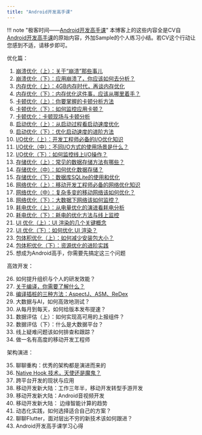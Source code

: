 ```yaml
---
title: "Android开发高手课"
---
```


!!! note "极客时间——[Android开发高手课](https://time.geekbang.org/column/intro/142)"
    本博客上的这些内容全是CV自[Android开发高手课](https://time.geekbang.org/column/intro/142)的原始内容，外加Sample的个人练习小结。若CV这个行动让您感到不适，请移步即可。  

优化篇：

1. [崩溃优化（上）：关于“崩溃”那些事儿](/android/paid/master/crash_1)
2. [崩溃优化（下）：应用崩溃了，你应该如何去分析？](/android/paid/master/crash_2)
3. [内存优化（上）：4GB内存时代，再谈内存优化](/android/paid/master/memory_1)
4. [内存优化（下）：内存优化这件事，应该从哪里着手？](/android/paid/master/memory_2)
5. [卡顿优化（上）：你要掌握的卡顿分析方法](/android/paid/master/stuck_1)
6. [卡顿优化（下）：如何监控应用卡顿？](/android/paid/master/stuck_2)
7. [卡顿优化：卡顿现场与卡顿分析](/android/paid/master/stuck_3)
8. [启动优化（上）：从启动过程看启动速度优化](/android/paid/master/start_1)
9. [启动优化（下）：优化启动速度的进阶方法](/android/paid/master/start_2)
10. [I/O优化（上）：开发工程师必备的I/O优化知识](/android/paid/master/io_1)
11. [I/O优化（中）：不同I/O方式的使用场景是什么？](/android/paid/master/io_2)
12. [I/O优化（下）：如何监控线上I/O操作？](/android/paid/master/io_3)
13. [存储优化（上）：常见的数据存储方法有哪些？](/android/paid/master/storage_1)
14. [存储优化（中）：如何优化数据存储？](/android/paid/master/storage_2)
15. [存储优化（下）：数据库SQLite的使用和优化](/android/paid/master/storage_3)
16. [网络优化（上）：移动开发工程师必备的网络优化知识](/android/paid/master/network_1)
17. [网络优化（中）：复杂多变的移动网络该如何优化？](/android/paid/master/network_2)
18. [网络优化（下）：大数据下网络该如何监控？](/android/paid/master/network_3)
19. [耗电优化（上）：从电量优化的演进看耗电分析](/android/paid/master/battery_1)
20. [耗电优化（下）：耗电的优化方法与线上监控](/android/paid/master/battery_2)
21. [UI 优化（上）：UI 渲染的几个关键概念](/android/paid/master/ui_1)
22. [UI 优化（下）：如何优化 UI 渲染？](/android/paid/master/ui_2)
23. [包体积优化（上）：如何减少安装包大小？](/android/paid/master/package_1)
24. [包体积优化（下）：资源优化的进阶实践](/android/paid/master/package_2)
25. 想成为Android高手，你需要先搞定这三个问题

高效开发：

26. 如何提升组织与个人的研发效能？
27. [关于编译，你需要了解什么？](/android/paid/master/compile)
28. [编译插桩的三种方法：AspectJ、ASM、ReDex](/android/paid/master/bytecode)
29. 大数据与AI，如何高效地测试？
30. 从每月到每天，如何给版本发布提速？
31. 数据评估（上）：如何实现高可用的上报组件？
32. 数据评估（下）：什么是大数据平台？
33. 线上疑难问题该如何排查和跟踪？
34. 做一名有高度的移动开发工程师

架构演进：

35. 聊聊重构：优秀的架构都是演进而来的
36. [Native Hook 技术，天使还是魔鬼？](/android/paid/master/native_hook)
37. 跨平台开发的现状与应用
38. 移动开发新大陆：工作三年半，移动开发转型手游开发
39. 移动开发新大陆：Android音视频开发
40. 移动开发新大陆： 边缘智能计算的趋势
41. 动态化实践，如何选择适合自己的方案？
42. 聊聊Flutter，面对层出不穷的新技术该如何跟进？
43. Android开发高手课学习心得